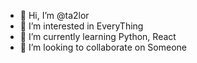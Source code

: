 - 👋 Hi, I’m @ta2lor
- 👀 I’m interested in EveryThing
- 🌱 I’m currently learning Python, React
- 💞️ I’m looking to collaborate on Someone


<!---
ta2lor/ta2lor is a ✨ special ✨ repository because its `README.md` (this file) appears on your GitHub profile.
You can click the Preview link to take a look at your changes.
--->
